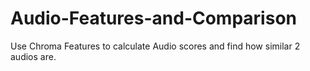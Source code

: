 # Audio-Features-and-Comparison

Use Chroma Features to calculate Audio scores and find how similar 2 audios are.
